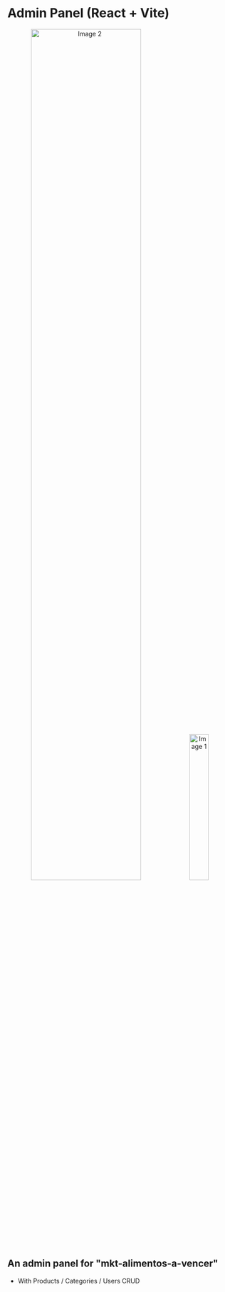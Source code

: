 # Admin Panel (React + Vite)

<p align="center">
  <img src="https://github.com/user-attachments/assets/89d23b0f-0999-4881-91f9-131ad8a224bd" alt="Image 2" width="70%">
  <img src="https://github.com/user-attachments/assets/1cdb74f4-6921-4639-bfe5-7f6b85cb7ed3" alt="Image 1" width="29%">
</p>

## An admin panel for "mkt-alimentos-a-vencer"

* With Products / Categories / Users CRUD
